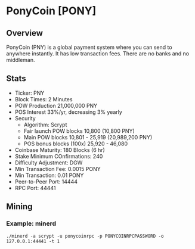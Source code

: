 # PonyCoin [PONY]

## Overview

PonyCoin (PNY) is a global payment system where you can send to anywhere instantly. It has low transaction fees. There are no banks and no middleman.

## Stats

* Ticker: PNY
* Block Times: 2 Minutes
* POW Production 21,000,000 PNY
* POS Interest 33%/yr, decreasing 3% yearly
* Security
  * Algorithm: Scrypt
  * Fair launch POW blocks 10,800 (10,800 PNY)
  * Main POW blocks 10,801 - 25,919 (20,989,200 PNY)
  * POS bonus blocks (100x) 25,920 - 46,080
* Coinbase Maturity: 180 Blocks (6 hr)
* Stake Minimum COnfirmations: 240
* Difficulty Adjustment: DGW
* Min Transaction Fee: 0.0015 PONY
* Min Transaction: 0.01 PONY
* Peer-to-Peer Port: 14444
* RPC Port: 44441

## Mining

### Example: minerd

```./minerd -a scrypt -u ponycoinrpc -p PONYCOINRPCPASSWORD -o 127.0.0.1:44441 -t 1```


